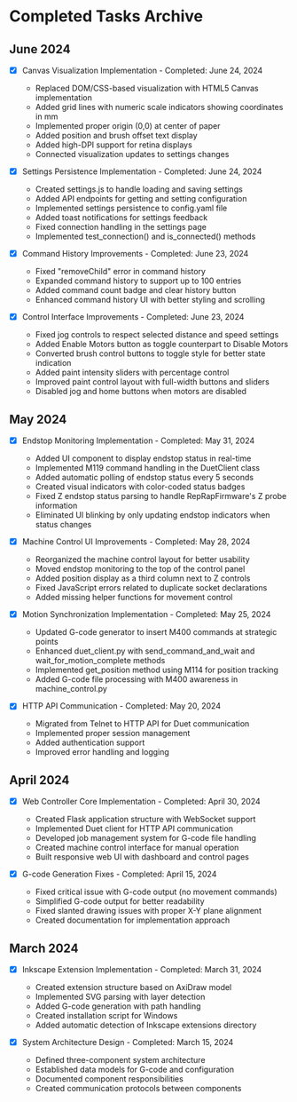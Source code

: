 # Completed Tasks Archive

## June 2024
- [x] Canvas Visualization Implementation - Completed: June 24, 2024
  - Replaced DOM/CSS-based visualization with HTML5 Canvas implementation
  - Added grid lines with numeric scale indicators showing coordinates in mm
  - Implemented proper origin (0,0) at center of paper
  - Added position and brush offset text display
  - Added high-DPI support for retina displays
  - Connected visualization updates to settings changes

- [x] Settings Persistence Implementation - Completed: June 24, 2024
  - Created settings.js to handle loading and saving settings
  - Added API endpoints for getting and setting configuration
  - Implemented settings persistence to config.yaml file
  - Added toast notifications for settings feedback
  - Fixed connection handling in the settings page
  - Implemented test_connection() and is_connected() methods

- [x] Command History Improvements - Completed: June 23, 2024
  - Fixed "removeChild" error in command history
  - Expanded command history to support up to 100 entries
  - Added command count badge and clear history button
  - Enhanced command history UI with better styling and scrolling

- [x] Control Interface Improvements - Completed: June 23, 2024
  - Fixed jog controls to respect selected distance and speed settings
  - Added Enable Motors button as toggle counterpart to Disable Motors
  - Converted brush control buttons to toggle style for better state indication
  - Added paint intensity sliders with percentage control
  - Improved paint control layout with full-width buttons and sliders
  - Disabled jog and home buttons when motors are disabled

## May 2024
- [x] Endstop Monitoring Implementation - Completed: May 31, 2024
  - Added UI component to display endstop status in real-time
  - Implemented M119 command handling in the DuetClient class
  - Added automatic polling of endstop status every 5 seconds
  - Created visual indicators with color-coded status badges
  - Fixed Z endstop status parsing to handle RepRapFirmware's Z probe information
  - Eliminated UI blinking by only updating endstop indicators when status changes

- [x] Machine Control UI Improvements - Completed: May 28, 2024
  - Reorganized the machine control layout for better usability
  - Moved endstop monitoring to the top of the control panel
  - Added position display as a third column next to Z controls
  - Fixed JavaScript errors related to duplicate socket declarations
  - Added missing helper functions for movement control

- [x] Motion Synchronization Implementation - Completed: May 25, 2024
  - Updated G-code generator to insert M400 commands at strategic points
  - Enhanced duet_client.py with send_command_and_wait and wait_for_motion_complete methods
  - Implemented get_position method using M114 for position tracking
  - Added G-code file processing with M400 awareness in machine_control.py

- [x] HTTP API Communication - Completed: May 20, 2024
  - Migrated from Telnet to HTTP API for Duet communication
  - Implemented proper session management
  - Added authentication support
  - Improved error handling and logging

## April 2024
- [x] Web Controller Core Implementation - Completed: April 30, 2024
  - Created Flask application structure with WebSocket support
  - Implemented Duet client for HTTP API communication
  - Developed job management system for G-code file handling
  - Created machine control interface for manual operation
  - Built responsive web UI with dashboard and control pages

- [x] G-code Generation Fixes - Completed: April 15, 2024
  - Fixed critical issue with G-code output (no movement commands)
  - Simplified G-code output for better readability
  - Fixed slanted drawing issues with proper X-Y plane alignment
  - Created documentation for implementation approach

## March 2024
- [x] Inkscape Extension Implementation - Completed: March 31, 2024
  - Created extension structure based on AxiDraw model
  - Implemented SVG parsing with layer detection
  - Added G-code generation with path handling
  - Created installation script for Windows
  - Added automatic detection of Inkscape extensions directory

- [x] System Architecture Design - Completed: March 15, 2024
  - Defined three-component system architecture
  - Established data models for G-code and configuration
  - Documented component responsibilities
  - Created communication protocols between components 